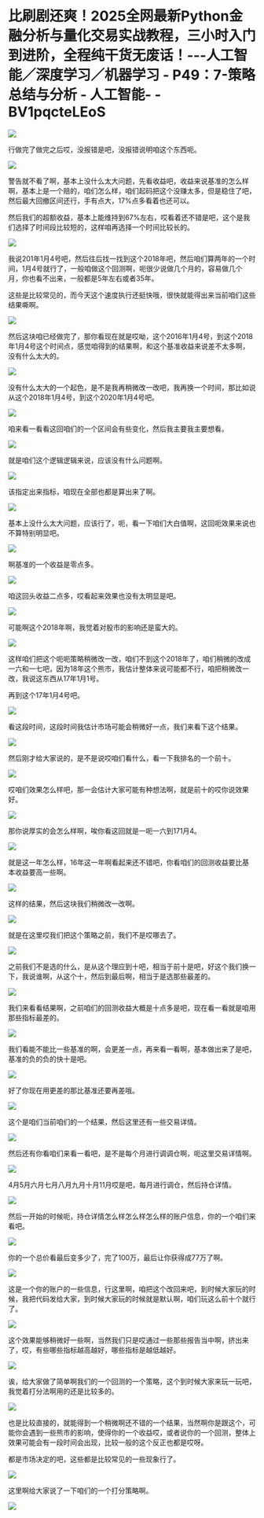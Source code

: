 # 比刷剧还爽！2025全网最新Python金融分析与量化交易实战教程，三小时入门到进阶，全程纯干货无废话！---人工智能／深度学习／机器学习 - P49：7-策略总结与分析 - 人工智能- - BV1pqcteLEoS

![](img/57e643a2d04c039ec2bf886de37f9bc4_0.png)

行做完了做完之后哎，没报错是吧，没报错说明咱这个东西呃。

![](img/57e643a2d04c039ec2bf886de37f9bc4_2.png)

警告就不看了啊，基本上没什么太大问题，先看收益吧，收益来说基准的怎么样啊，基本上是一个赔的，咱们怎么样，咱们起码把这个没赚太多，但是稳住了吧，然后最大回撤区间还行，手有点大，17%点多看着也还可以。

然后我们的超额收益，基本上能维持到67%左右，哎看着还不错是吧，这个是我们选择了时间段比较短的，这样咱再选择一个时间比较长的。



![](img/57e643a2d04c039ec2bf886de37f9bc4_4.png)

我说201年1月4号吧，然后往后找一找到这个2018年吧，然后咱们算两年的一个时间，1月4号就行了，一般咱做这个回测啊，呃很少说做几个月的，容易做几个月，你也看不出来，一般都是5年左右或者35年。

这些是比较常见的，而今天这个速度执行还挺快哦，很快就能得出来当前咱们这些结果嘶啊。

![](img/57e643a2d04c039ec2bf886de37f9bc4_6.png)

然后这块咱已经做完了，那你看现在就是哎呦，这个2016年1月4号，到这个2018年1月4号这个时间点，感觉咱得到的结果啊，和这个基准收益来说差不太多啊，没有什么太大的。



![](img/57e643a2d04c039ec2bf886de37f9bc4_8.png)

没有什么太大的一个起色，是不是我再稍微改一改吧，我再换一个时间，那比如说从这个2018年1月4号，到这个2020年1月4号吧。



![](img/57e643a2d04c039ec2bf886de37f9bc4_10.png)

咱来看一看看这回咱们的一个区间会有些变化，然后我主要我主要想看。

![](img/57e643a2d04c039ec2bf886de37f9bc4_12.png)

就是咱们这个逻辑逻辑来说，应该没有什么问题啊。

![](img/57e643a2d04c039ec2bf886de37f9bc4_14.png)

该指定出来指标，咱现在全部也都是算出来了啊。

![](img/57e643a2d04c039ec2bf886de37f9bc4_16.png)

基本上没什么太大问题，应该行了，呃，看一下咱们大白值啊，这回呃效果来说也不算特别明显吧。

![](img/57e643a2d04c039ec2bf886de37f9bc4_18.png)

啊基准的一个收益是零点多。

![](img/57e643a2d04c039ec2bf886de37f9bc4_20.png)

咱这回头收益二点多，哎看起来效果也没有太明显是吧。

![](img/57e643a2d04c039ec2bf886de37f9bc4_22.png)

可能啊这个2018年啊，我觉着对股市的影响还是蛮大的。

![](img/57e643a2d04c039ec2bf886de37f9bc4_24.png)

这样咱们把这个呃呃策略稍微改一改，咱们不到这个2018年了，咱们稍微的改成一六和一七吧，因为18年这个熊市，我估计整体来说可能都不行，咱把稍微改一改，我说这东西从17年1月1号。

再到这个17年1月4号吧。

![](img/57e643a2d04c039ec2bf886de37f9bc4_26.png)

看这段时间，这段时间我估计市场可能会稍微好一点，我们来看下这个结果。

![](img/57e643a2d04c039ec2bf886de37f9bc4_28.png)

然后刚才给大家说的，是不是说哎咱们看什么，看一下我排名的一个前十。

![](img/57e643a2d04c039ec2bf886de37f9bc4_30.png)

哎咱们效果怎么样吧，那一会估计大家可能有种想法啊，就是前十的哎你说效果好。

![](img/57e643a2d04c039ec2bf886de37f9bc4_32.png)

那你说厚实的会怎么样啊，唉你看这回就是一呃一六到171月4。

![](img/57e643a2d04c039ec2bf886de37f9bc4_34.png)

就是这一年怎么样，16年这一年啊看起来还不错吧，你看咱们的回测收益要比基本收益要高一些啊。

![](img/57e643a2d04c039ec2bf886de37f9bc4_36.png)

这样的结果，然后这块我们稍微改一改啊。

![](img/57e643a2d04c039ec2bf886de37f9bc4_38.png)

就是在这里哎我们把这个策略之前，我们不是哎哪去了。

![](img/57e643a2d04c039ec2bf886de37f9bc4_40.png)

之前我们不是选的什么，是从这个理应到十吧，相当于前十是吧，好这个我们换一下，我说谁啊，从这个十，然后到最后啊，相当于是选那些最差的。



![](img/57e643a2d04c039ec2bf886de37f9bc4_42.png)

我们来看看结果啊，之前咱们的回测收益大概是十点多是吧，现在看一看就是咱用那些指标最差的。

![](img/57e643a2d04c039ec2bf886de37f9bc4_44.png)

我们看能不能比一些基准的啊，会更差一点，再来看一看啊，基本做出来了是吧，基准的负的负的快十是吧。

![](img/57e643a2d04c039ec2bf886de37f9bc4_46.png)

好了你现在用更差的那比基准还要再差哦。

![](img/57e643a2d04c039ec2bf886de37f9bc4_48.png)

这个是咱们当前咱们的一个结果，然后这里还有一些交易详情。

![](img/57e643a2d04c039ec2bf886de37f9bc4_50.png)

然后还有你看咱们来看一看吧，是不是每个月进行调调仓啊，呃这里交易详情啊。

![](img/57e643a2d04c039ec2bf886de37f9bc4_52.png)

4月5月六月七月八月九月十月11月哎是吧，每月进行调仓，然后持仓详情。

![](img/57e643a2d04c039ec2bf886de37f9bc4_54.png)

然后一开始的时候呃，持仓详情怎么样怎么样怎么样的账户信息，你的一个咱们来看吧。

![](img/57e643a2d04c039ec2bf886de37f9bc4_56.png)

你的一个总价看最后变多少了，完了100万，最后让你获得成77万了啊。

![](img/57e643a2d04c039ec2bf886de37f9bc4_58.png)

这是一个你的账户的一些信息，行这里啊，咱把这个改回来吧，到时候大家玩的时候，我把代码发给大家，到时候大家玩的时候就是默认啊，咱们玩这么前十个就行了。



![](img/57e643a2d04c039ec2bf886de37f9bc4_60.png)

这个效果能够稍微好一些啊，当然我们只是哎通过一些那些报告当中啊，挤出来了，哎，有些哪些指标越高越好，哪些指标是越低越好。



![](img/57e643a2d04c039ec2bf886de37f9bc4_62.png)

诶，给大家做了简单啊我们的一个回测的一个策略，这个到时候大家来玩一玩吧，我觉着打分法啊用的还是比较多的。



![](img/57e643a2d04c039ec2bf886de37f9bc4_64.png)

也是比较直接的，就能得到一个稍微啊还不错的一个结果，当然啊你是跟这个，可能你会遇到一些熊市的影响，使得你的一个收益哎，或者说你的一个回测，整体上效果可能会有一段时间会出现，比较一般的这个反正也都是哎呀。

都是市场决定的吧，这些都是比较常见的一些现象行了。

![](img/57e643a2d04c039ec2bf886de37f9bc4_66.png)

这里啊给大家说了一下咱们的一个打分策略啊。

![](img/57e643a2d04c039ec2bf886de37f9bc4_68.png)